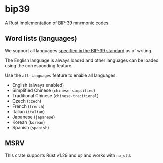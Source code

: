 bip39
=====

A Rust implementation of [BIP-39](https://github.com/bitcoin/bips/blob/master/bip-0039.mediawiki)
mnemonic codes.


## Word lists (languages)

We support all languages
[specified in the BIP-39 standard](https://github.com/bitcoin/bips/blob/master/bip-0039/bip-0039-wordlists.md)
as of writing.

The English language is always loaded and other languages can be loaded using the corresponding feature.

Use the `all-languages` feature to enable all languages.

- English (always enabled)
- Simplified Chinese (`chinese-simplified`)
- Traditional Chinese (`chinese-traditional`)
- Czech (`czech`)
- French (`french`)
- Italian (`italian`)
- Japanese (`japanese`)
- Korean (`korean`)
- Spanish (`spanish`)


## MSRV

This crate supports Rust v1.29 and up and works with `no_std`.

